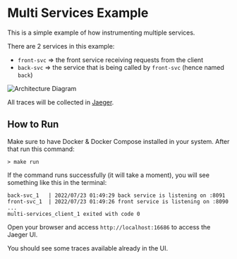 # Multi Services Example

This is a simple example of how instrumenting multiple services.

There are 2 services in this example:

- `front-svc` => the front service receiving requests from the client
- `back-svc` => the service that is being called by `front-svc` (hence named `back`)

![Architecture Diagram](architecture.svg)

All traces will be collected in [Jaeger](https://www.jaegertracing.io/).

## How to Run

Make sure to have Docker & Docker Compose installed in your system. After that run this command:

```
> make run
```

If the command runs successfully (it will take a moment), you will see something like this in the terminal:

```
back-svc_1   | 2022/07/23 01:49:29 back service is listening on :8091
front-svc_1  | 2022/07/23 01:49:26 front service is listening on :8090
...
multi-services_client_1 exited with code 0
```

Open your browser and access `http://localhost:16686` to access the Jaeger UI.

You should see some traces available already in the UI.
